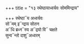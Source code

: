 +++
title = "१३ रथेष्ठायाध्वर्यवः सोममिन्द्राय"

+++
रथेष्ठा᳓य अध्वर्यवः  
सो᳓मम् इ᳓न्द्राय सोतन  
अ᳓धि ब्रध्न᳓स्य अ᳓द्रयो वि᳓ चक्षते  
सुन्व᳓न्तो दाशु᳓अध्वरम्